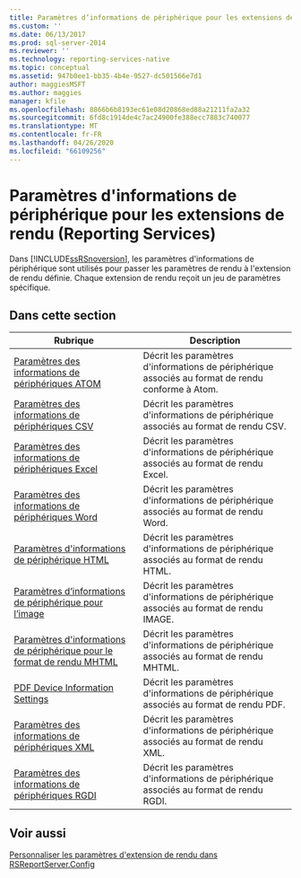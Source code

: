 ```yaml
---
title: Paramètres d’informations de périphérique pour les extensions de rendu (Reporting Services) | Microsoft Docs
ms.custom: ''
ms.date: 06/13/2017
ms.prod: sql-server-2014
ms.reviewer: ''
ms.technology: reporting-services-native
ms.topic: conceptual
ms.assetid: 947b0ee1-bb35-4b4e-9527-dc501566e7d1
author: maggiesMSFT
ms.author: maggies
manager: kfile
ms.openlocfilehash: 8866b6b8193ec61e08d20868ed88a21211fa2a32
ms.sourcegitcommit: 6fd8c1914de4c7ac24900fe388ecc7883c740077
ms.translationtype: MT
ms.contentlocale: fr-FR
ms.lasthandoff: 04/26/2020
ms.locfileid: "66109256"
---
```

# <a name="device-information-settings-for-rendering-extensions-reporting-services"></a>Paramètres d'informations de périphérique pour les extensions de rendu (Reporting Services)
  Dans [!INCLUDE[ssRSnoversion](../includes/ssrsnoversion-md.md)], les paramètres d'informations de périphérique sont utilisés pour passer les paramètres de rendu à l'extension de rendu définie. Chaque extension de rendu reçoit un jeu de paramètres spécifique.  
  
## <a name="in-this-section"></a>Dans cette section  
  
|Rubrique|Description|  
|-----------|-----------------|  
|[Paramètres des informations de périphériques ATOM](../../2014/reporting-services/atom-device-information-settings.md)|Décrit les paramètres d'informations de périphérique associés au format de rendu conforme à Atom.|  
|[Paramètres des informations de périphériques CSV](csv-device-information-settings.md)|Décrit les paramètres d'informations de périphérique associés au format de rendu CSV.|  
|[Paramètres des informations de périphériques Excel](excel-device-information-settings.md)|Décrit les paramètres d'informations de périphérique associés au format de rendu Excel.|  
|[Paramètres des informations de périphériques Word](word-device-information-settings.md)|Décrit les paramètres d'informations de périphérique associés au format de rendu Word.|  
|[Paramètres d'informations de périphérique HTML](html-device-information-settings.md)|Décrit les paramètres d'informations de périphérique associés au format de rendu HTML.|  
|[Paramètres d’informations de périphérique pour l’image](image-device-information-settings.md)|Décrit les paramètres d'informations de périphérique associés au format de rendu IMAGE.|  
|[Paramètres d'informations de périphérique pour le format de rendu MHTML](mhtml-device-information-settings.md)|Décrit les paramètres d'informations de périphérique associés au format de rendu MHTML.|  
|[PDF Device Information Settings](pdf-device-information-settings.md)|Décrit les paramètres d'informations de périphérique associés au format de rendu PDF.|  
|[Paramètres des informations de périphériques XML](xml-device-information-settings.md)|Décrit les paramètres d'informations de périphérique associés au format de rendu XML.|  
|[Paramètres des informations de périphériques RGDI](rgdi-device-information-settings.md)|Décrit les paramètres d'informations de périphérique associés au format de rendu RGDI.|  
  
## <a name="see-also"></a>Voir aussi  
 [Personnaliser les paramètres d'extension de rendu dans RSReportServer.Config](customize-rendering-extension-parameters-in-rsreportserver-config.md)  
  
  
